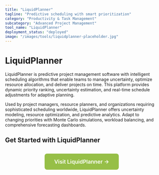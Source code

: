 ```yaml
---
title: "LiquidPlanner"
tagline: "Predictive scheduling with smart prioritization"
category: "Productivity & Task Management"
subcategory: "Advanced Project Management"
tool_name: "LiquidPlanner"
deployment_status: "deployed"
image: "/images/tools/liquidplanner-placeholder.jpg"
---
```


# LiquidPlanner

LiquidPlanner is predictive project management software with intelligent scheduling algorithms that enable teams to manage uncertainty, optimize resource allocation, and deliver projects on time. This platform provides dynamic priority ranking, uncertainty estimation, and real-time schedule adjustments for adaptive planning.

Used by project managers, resource planners, and organizations requiring sophisticated scheduling worldwide, LiquidPlanner offers uncertainty modeling, resource optimization, and predictive analytics. Adapt to changing priorities with Monte Carlo simulations, workload balancing, and comprehensive forecasting dashboards.

## Get Started with LiquidPlanner

<div style="text-align: center; margin: 2rem 0;">
  <a href="https://www.liquidplanner.com" target="_blank" rel="noopener noreferrer" style="display: inline-block; background: #96BF47; color: white; padding: 1rem 2rem; text-decoration: none; border-radius: 8px; font-weight: 600; font-size: 1.1rem;">Visit LiquidPlanner →</a>
</div>